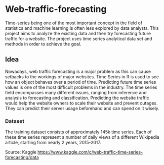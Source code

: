 # Web-traffic-forecasting
Time-series being one of the most important concept in the field of statistics and machine learning is often less explored by data analysts. This project aims to analyze the existing data and then try forecasting future traffic for a website. The project uses time series analytical data set and methods in order to achieve the goal. 

## Idea 
Nowadays, web traffic forecasting is a major problem as this can cause setbacks to the workings of major websites. Time Series in R is used to see how an object behaves over a period of time. Predicting future time series values is one of the most difficult problems in the industry. The time series field encompasses many different issues, ranging from inference and analysis to forecasting and classification. Predicting the website traffic would help the website owners to scale their website and prevent outages. They can predict their server usage beforehand and can spend on it wisely.

### Dataset 
The training dataset consists of approximately 145k time series. Each of these time series represent a number of daily views of a different Wikipedia article, starting from nearly 2 years, 2015-2017.

Source: Kaggle
https://www.kaggle.com/c/web-traffic-time-series-forecasting/data
